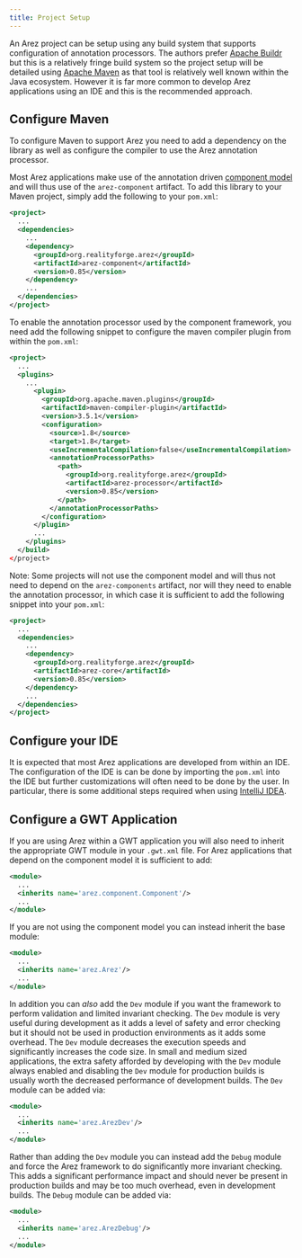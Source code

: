 ```yaml
---
title: Project Setup
---
```


An Arez project can be setup using any build system that supports configuration of annotation
processors. The authors prefer [Apache Buildr](https://buildr.apache.org) but this is a relatively
fringe build system so the project setup will be detailed using [Apache Maven](https://maven.apache.org)
as that tool is relatively well known within the Java ecosystem. However it is far more common to
develop Arez applications using an IDE and this is the recommended approach.

## Configure Maven

To configure Maven to support Arez you need to add a dependency on the library as well as
configure the compiler to use the Arez annotation processor.

Most Arez applications make use of the annotation driven [component model](components.md) and
will thus use of the `arez-component` artifact. To add this library to your Maven project, simply
add the following to your `pom.xml`:

```xml
<project>
  ...
  <dependencies>
    ...
    <dependency>
      <groupId>org.realityforge.arez</groupId>
      <artifactId>arez-component</artifactId>
      <version>0.85</version>
    </dependency>
    ...
  </dependencies>
</project>
```

To enable the annotation processor used by the component framework, you need add the following
snippet to configure the maven compiler plugin from within the `pom.xml`:

```xml
<project>
  ...
  <plugins>
    ...
      <plugin>
        <groupId>org.apache.maven.plugins</groupId>
        <artifactId>maven-compiler-plugin</artifactId>
        <version>3.5.1</version>
        <configuration>
          <source>1.8</source>
          <target>1.8</target>
          <useIncrementalCompilation>false</useIncrementalCompilation>
          <annotationProcessorPaths>
            <path>
              <groupId>org.realityforge.arez</groupId>
              <artifactId>arez-processor</artifactId>
              <version>0.85</version>
            </path>
          </annotationProcessorPaths>
        </configuration>
      </plugin>
      ...
    </plugins>
  </build>
</project>
```


Note: Some projects will not use the component model and will thus not need to depend on
the `arez-components` artifact, nor will they need to enable the annotation processor, in
which case it is sufficient to add the following snippet into your `pom.xml`:

```xml
<project>
  ...
  <dependencies>
    ...
    <dependency>
      <groupId>org.realityforge.arez</groupId>
      <artifactId>arez-core</artifactId>
      <version>0.85</version>
    </dependency>
    ...
  </dependencies>
</project>
```

## Configure your IDE

It is expected that most Arez applications are developed from within an IDE. The configuration of the IDE is
can be done by importing the `pom.xml` into the IDE but further customizations will often need to be done by
the user. In particular, there is some additional steps required when using [IntelliJ IDEA](intellij.md).

## Configure a GWT Application

If you are using Arez within a GWT application you will also need to inherit the appropriate
GWT module in your `.gwt.xml` file. For Arez applications that depend on the component model
it is sufficient to add:

```xml
<module>
  ...
  <inherits name='arez.component.Component'/>
  ...
</module>
```

If you are not using the component model you can instead inherit the base module:

```xml
<module>
  ...
  <inherits name='arez.Arez'/>
  ...
</module>
```

In addition you can *also* add the `Dev` module if you want the framework to perform validation
and limited invariant checking. The `Dev` module is very useful during development as it adds a
level of safety and error checking but it should not be used in production environments as it adds
some overhead. The `Dev` module decreases the execution speeds and significantly increases the code
size. In small and medium sized applications, the extra safety afforded by developing with the `Dev`
module always enabled and disabling the `Dev` module for production builds is usually worth the
decreased performance of development builds. The `Dev` module can be added via:

```xml
<module>
  ...
  <inherits name='arez.ArezDev'/>
  ...
</module>
```

Rather than adding the `Dev` module you can instead add the `Debug` module and force the Arez framework
to do significantly more invariant checking. This adds a significant performance impact and should never
be present in production builds and may be too much overhead, even in development builds. The `Debug`
module can be added via:

```xml
<module>
  ...
  <inherits name='arez.ArezDebug'/>
  ...
</module>
```
